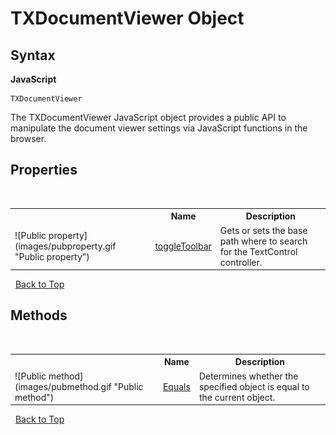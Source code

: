 # TXDocumentViewer Object
 
## Syntax

**JavaScript**<br />
``` JS
TXDocumentViewer
```

The TXDocumentViewer JavaScript object provides a public API to manipulate the document viewer settings via JavaScript functions in the browser.

## Properties
&nbsp;<table><tr><th></th><th>Name</th><th>Description</th></tr>
<tr>
 <td>![Public property](images/pubproperty.gif "Public property")</td>
 <td><a href="DocumentViewerSettings.BasePath.md">toggleToolbar</a></td>
 <td>Gets or sets the base path where to search for the TextControl controller.</td>
</tr>
</table>&nbsp;
<a href="#documentviewersettings-class">Back to Top</a>

## Methods
&nbsp;<table><tr><th></th><th>Name</th><th>Description</th></tr>
<tr>
 <td>![Public method](images/pubmethod.gif "Public method")</td>
 <td><a href="http://msdn2.microsoft.com/en-us/library/bsc2ak47" target="_blank">Equals</a></td>
 <td>Determines whether the specified object is equal to the current object.</td>
</tr>
</table>&nbsp;
<a href="#documentviewersettings-class">Back to Top</a>

